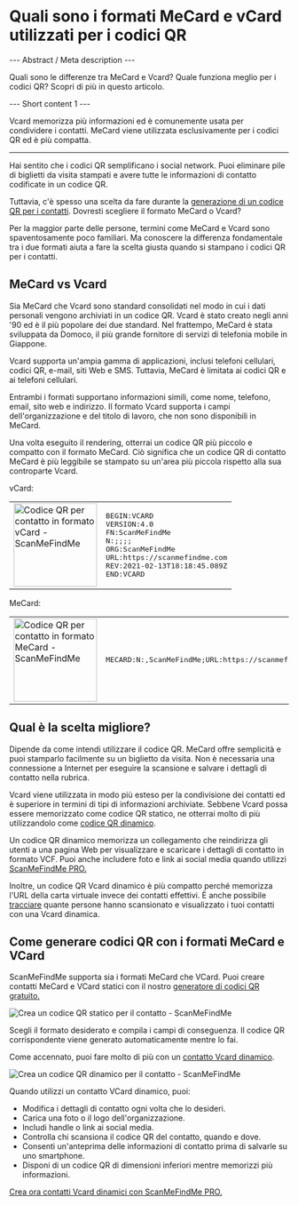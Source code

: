 <h1>Quali sono i formati MeCard e vCard utilizzati per i codici QR</h1>

--- Abstract / Meta description ---

Quali sono le differenze tra MeCard e Vcard? Quale funziona meglio per i codici QR? Scopri di più in questo articolo.

--- Short content 1 ---

Vcard memorizza più informazioni ed è comunemente usata per condividere i contatti. MeCard viene utilizzata esclusivamente per i codici QR ed è più compatta.

----------

<p>Hai sentito che i codici QR semplificano i social network. Puoi eliminare pile di biglietti da visita stampati e avere tutte le informazioni di contatto codificate in un codice QR. </p>

<p>Tuttavia, c'è spesso una scelta da fare durante la <a href="#static:contact">generazione di un codice QR per i contatti</a>. Dovresti scegliere il formato MeCard o Vcard? </p>

<p>Per la maggior parte delle persone, termini come MeCard e Vcard sono spaventosamente poco familiari. Ma conoscere la differenza fondamentale tra i due formati aiuta a fare la scelta giusta quando si stampano i codici QR per i contatti.</p>

<h2>MeCard vs Vcard</h2>

<p>Sia MeCard che Vcard sono standard consolidati nel modo in cui i dati personali vengono archiviati in un codice QR. Vcard è stato creato negli anni '90 ed è il più popolare dei due standard. Nel frattempo, MeCard è stata sviluppata da Domoco, il più grande fornitore di servizi di telefonia mobile in Giappone.</p>

<p>Vcard supporta un'ampia gamma di applicazioni, inclusi telefoni cellulari, codici QR, e-mail, siti Web e SMS. Tuttavia, MeCard è limitata ai codici QR e ai telefoni cellulari. </p>

<p>Entrambi i formati supportano informazioni simili, come nome, telefono, email, sito web e indirizzo. Il formato Vcard supporta i campi dell'organizzazione e del titolo di lavoro, che non sono disponibili in MeCard.</p>

<p>Una volta eseguito il rendering, otterrai un codice QR più piccolo e compatto con il formato MeCard. Ciò significa che un codice QR di contatto MeCard è più leggibile se stampato su un'area più piccola rispetto alla sua controparte Vcard.</p>

<p>vCard:</p>

<table>
    <tr><td><img src="https://media.scanmefindme.com/blog/about_contactformats/files/img 1 - qr vcard.png" width="150" height="150"
        alt="Codice QR per contatto in formato vCard - ScanMeFindMe">
    </td>
        <td class="notranslate">
<pre>BEGIN:VCARD
VERSION:4.0
FN:ScanMeFindMe
N:;;;;
ORG:ScanMeFindMe
URL:https://scanmefindme.com
REV:2021-02-13T18:18:45.089Z
END:VCARD</pre>
        </td>
    </tr></table>

<p></p>

<p>MeCard:</p>

<table>
    <tr><td><img src="https://media.scanmefindme.com/blog/about_contactformats/files/img 2 - mecard.png" width="150" height="150"
            alt="Codice QR per contatto in formato MeCard - ScanMeFindMe"></td>
        <td class="notranslate">
            <pre>MECARD:N:,ScanMeFindMe;URL:https://scanmefindme.com;;</pre>
        </td>
    </tr>
</table>

<h2>Qual è la scelta migliore?</h2>

<p>Dipende da come intendi utilizzare il codice QR. MeCard offre semplicità e puoi stamparlo facilmente su un biglietto da visita. Non è necessaria una connessione a Internet per eseguire la scansione e salvare i dettagli di contatto nella rubrica.</p>

<p>Vcard viene utilizzata in modo più esteso per la condivisione dei contatti ed è superiore in termini di tipi di informazioni archiviate. Sebbene Vcard possa essere memorizzato come codice QR statico, ne otterrai molto di più utilizzandolo come <a href="#article:about_dynamic_contact" title="Codice QR dinamico per scheda contatto">codice QR dinamico</a>.</p>

<p>Un codice QR dinamico memorizza un collegamento che reindirizza gli utenti a una pagina Web per visualizzare e scaricare i dettagli di contatto in formato VCF. Puoi anche includere foto e link ai social media quando utilizzi <a href="#pro">ScanMeFindMe PRO.</a></p>

<p>Inoltre, un codice QR Vcard dinamico è più compatto perché memorizza l'URL della carta virtuale invece dei contatti effettivi. È anche possibile <a href="#article:about_statistics" title="Track QR code scan">tracciare</a> quante persone hanno scansionato e visualizzato i tuoi contatti con una Vcard dinamica.</p>

<h2>Come generare codici QR con i formati MeCard e VCard</h2>

<p>ScanMeFindMe supporta sia i formati MeCard che VCard. Puoi creare contatti MeCard e VCard statici con il nostro <a href="#static:contact">generatore di codici QR gratuito.</a> </p>

<p class="imageholder">
    <img src="https://media.scanmefindme.com/blog/about_contactformats/files/img 3 - create a qr code for contact.png"
        alt="Crea un codice QR statico per il contatto - ScanMeFindMe">
</p>

<p>Scegli il formato desiderato e compila i campi di conseguenza. Il codice QR corrispondente viene generato automaticamente mentre lo fai.</p>

<p>Come accennato, puoi fare molto di più con un <a href="#article:about_dynamic_contact">contatto Vcard dinamico</a>.</p>

<p class="imageholder">
    <img src="https://media.scanmefindme.com/blog/about_contactformats/files/img 4 - contact card.png"
        alt="Crea un codice QR dinamico per il contatto - ScanMeFindMe">
</p>

<p>Quando utilizzi un contatto VCard dinamico, puoi:</p>

<ul>
    <li>Modifica i dettagli di contatto ogni volta che lo desideri.</li>
    <li>Carica una foto o il logo dell'organizzazione.</li>
    <li>Includi handle o link ai social media.</li>
    <li>Controlla chi scansiona il codice QR del contatto, quando e dove.</li>
    <li>Consenti un'anteprima delle informazioni di contatto prima di salvarle su uno smartphone.</li>
    <li>Disponi di un codice QR di dimensioni inferiori mentre memorizzi più informazioni.</li>
</ul>

<p><a href="#pro">Crea ora contatti Vcard dinamici con ScanMeFindMe PRO.</a></p>
